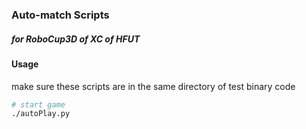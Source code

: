 ### Auto-match Scripts
##### for RoboCup3D of XC of HFUT


#### Usage
make sure these scripts are in the same directory of test binary code
```sh
# start game
./autoPlay.py
```


